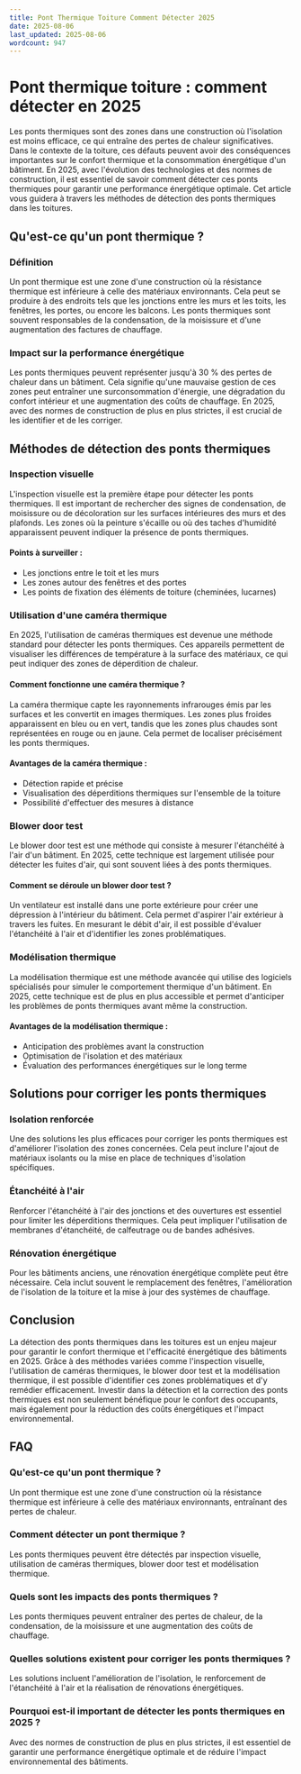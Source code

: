 ```yaml
---
title: Pont Thermique Toiture Comment Détecter 2025
date: 2025-08-06
last_updated: 2025-08-06
wordcount: 947
---
```


# Pont thermique toiture : comment détecter en 2025

Les ponts thermiques sont des zones dans une construction où l'isolation est moins efficace, ce qui entraîne des pertes de chaleur significatives. Dans le contexte de la toiture, ces défauts peuvent avoir des conséquences importantes sur le confort thermique et la consommation énergétique d'un bâtiment. En 2025, avec l'évolution des technologies et des normes de construction, il est essentiel de savoir comment détecter ces ponts thermiques pour garantir une performance énergétique optimale. Cet article vous guidera à travers les méthodes de détection des ponts thermiques dans les toitures.

## Qu'est-ce qu'un pont thermique ?

### Définition

Un pont thermique est une zone d'une construction où la résistance thermique est inférieure à celle des matériaux environnants. Cela peut se produire à des endroits tels que les jonctions entre les murs et les toits, les fenêtres, les portes, ou encore les balcons. Les ponts thermiques sont souvent responsables de la condensation, de la moisissure et d'une augmentation des factures de chauffage.

### Impact sur la performance énergétique

Les ponts thermiques peuvent représenter jusqu'à 30 % des pertes de chaleur dans un bâtiment. Cela signifie qu'une mauvaise gestion de ces zones peut entraîner une surconsommation d'énergie, une dégradation du confort intérieur et une augmentation des coûts de chauffage. En 2025, avec des normes de construction de plus en plus strictes, il est crucial de les identifier et de les corriger.

## Méthodes de détection des ponts thermiques

### Inspection visuelle

L'inspection visuelle est la première étape pour détecter les ponts thermiques. Il est important de rechercher des signes de condensation, de moisissure ou de décoloration sur les surfaces intérieures des murs et des plafonds. Les zones où la peinture s'écaille ou où des taches d'humidité apparaissent peuvent indiquer la présence de ponts thermiques.

#### Points à surveiller :

- Les jonctions entre le toit et les murs
- Les zones autour des fenêtres et des portes
- Les points de fixation des éléments de toiture (cheminées, lucarnes)

### Utilisation d'une caméra thermique

En 2025, l'utilisation de caméras thermiques est devenue une méthode standard pour détecter les ponts thermiques. Ces appareils permettent de visualiser les différences de température à la surface des matériaux, ce qui peut indiquer des zones de déperdition de chaleur.

#### Comment fonctionne une caméra thermique ?

La caméra thermique capte les rayonnements infrarouges émis par les surfaces et les convertit en images thermiques. Les zones plus froides apparaissent en bleu ou en vert, tandis que les zones plus chaudes sont représentées en rouge ou en jaune. Cela permet de localiser précisément les ponts thermiques.

#### Avantages de la caméra thermique :

- Détection rapide et précise
- Visualisation des déperditions thermiques sur l'ensemble de la toiture
- Possibilité d'effectuer des mesures à distance

### Blower door test

Le blower door test est une méthode qui consiste à mesurer l'étanchéité à l'air d'un bâtiment. En 2025, cette technique est largement utilisée pour détecter les fuites d'air, qui sont souvent liées à des ponts thermiques.

#### Comment se déroule un blower door test ?

Un ventilateur est installé dans une porte extérieure pour créer une dépression à l'intérieur du bâtiment. Cela permet d'aspirer l'air extérieur à travers les fuites. En mesurant le débit d'air, il est possible d'évaluer l'étanchéité à l'air et d'identifier les zones problématiques.

### Modélisation thermique

La modélisation thermique est une méthode avancée qui utilise des logiciels spécialisés pour simuler le comportement thermique d'un bâtiment. En 2025, cette technique est de plus en plus accessible et permet d'anticiper les problèmes de ponts thermiques avant même la construction.

#### Avantages de la modélisation thermique :

- Anticipation des problèmes avant la construction
- Optimisation de l'isolation et des matériaux
- Évaluation des performances énergétiques sur le long terme

## Solutions pour corriger les ponts thermiques

### Isolation renforcée

Une des solutions les plus efficaces pour corriger les ponts thermiques est d'améliorer l'isolation des zones concernées. Cela peut inclure l'ajout de matériaux isolants ou la mise en place de techniques d'isolation spécifiques.

### Étanchéité à l'air

Renforcer l'étanchéité à l'air des jonctions et des ouvertures est essentiel pour limiter les déperditions thermiques. Cela peut impliquer l'utilisation de membranes d'étanchéité, de calfeutrage ou de bandes adhésives.

### Rénovation énergétique

Pour les bâtiments anciens, une rénovation énergétique complète peut être nécessaire. Cela inclut souvent le remplacement des fenêtres, l'amélioration de l'isolation de la toiture et la mise à jour des systèmes de chauffage.

## Conclusion

La détection des ponts thermiques dans les toitures est un enjeu majeur pour garantir le confort thermique et l'efficacité énergétique des bâtiments en 2025. Grâce à des méthodes variées comme l'inspection visuelle, l'utilisation de caméras thermiques, le blower door test et la modélisation thermique, il est possible d'identifier ces zones problématiques et d'y remédier efficacement. Investir dans la détection et la correction des ponts thermiques est non seulement bénéfique pour le confort des occupants, mais également pour la réduction des coûts énergétiques et l'impact environnemental.

## FAQ

### Qu'est-ce qu'un pont thermique ?

Un pont thermique est une zone d'une construction où la résistance thermique est inférieure à celle des matériaux environnants, entraînant des pertes de chaleur.

### Comment détecter un pont thermique ?

Les ponts thermiques peuvent être détectés par inspection visuelle, utilisation de caméras thermiques, blower door test et modélisation thermique.

### Quels sont les impacts des ponts thermiques ?

Les ponts thermiques peuvent entraîner des pertes de chaleur, de la condensation, de la moisissure et une augmentation des coûts de chauffage.

### Quelles solutions existent pour corriger les ponts thermiques ?

Les solutions incluent l'amélioration de l'isolation, le renforcement de l'étanchéité à l'air et la réalisation de rénovations énergétiques.

### Pourquoi est-il important de détecter les ponts thermiques en 2025 ?

Avec des normes de construction de plus en plus strictes, il est essentiel de garantir une performance énergétique optimale et de réduire l'impact environnemental des bâtiments.
